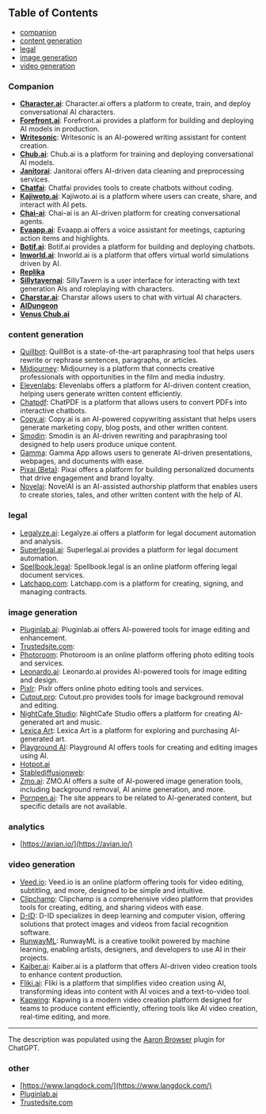 ## Table of Contents

- [companion](#companion)
- [content generation](content-generation)
- [legal](#legal)
- [image generation](image-generation)
- [video generation](video-generation)


### Companion

- **[Character.ai](https://beta.character.ai/)**: Character.ai offers a platform to create, train, and deploy conversational AI characters.
- **[Forefront.ai](https://www.forefront.ai/)**: Forefront.ai provides a platform for building and deploying AI models in production.
- **[Writesonic](https://writesonic.com/)**: Writesonic is an AI-powered writing assistant for content creation.
- **[Chub.ai](https://www.chub.ai/)**: Chub.ai is a platform for training and deploying conversational AI models.
- **[Janitorai](https://www.janitorai.com/)**: Janitorai offers AI-driven data cleaning and preprocessing services.
- **[Chatfai](https://chatfai.com/)**: Chatfai provides tools to create chatbots without coding.
- **[Kajiwoto.ai](https://kajiwoto.ai/)**: Kajiwoto.ai is a platform where users can create, share, and interact with AI pets.
- **[Chai-ai](https://www.chai-ai.com/)**: Chai-ai is an AI-driven platform for creating conversational agents.
- **[Evaapp.ai](https://www.evaapp.ai/)**: Evaapp.ai offers a voice assistant for meetings, capturing action items and highlights.
- **[Botif.ai](https://botif.ai/)**: Botif.ai provides a platform for building and deploying chatbots.
- **[Inworld.ai](https://www.inworld.ai/)**: Inworld.ai is a platform that offers virtual world simulations driven by AI.
- **[Replika](https://replika.com/)**
- **[Sillytavernai](https://sillytavernai.com/)**: SillyTavern is a user interface for interacting with text generation AIs and roleplaying with characters.
- **[Charstar.ai](https://charstar.ai/)**: Charstar allows users to chat with virtual AI characters.
- **[AIDungeon](https://aidungeon.io/)**
- **[Venus Chub.ai](https://venus.chub.ai/)**

### content generation

* [Quillbot](https://quillbot.com/): QuillBot is a state-of-the-art paraphrasing tool that helps users rewrite or rephrase sentences, paragraphs, or articles.
* [Midjourney](https://www.midjourney.com/): Midjourney is a platform that connects creative professionals with opportunities in the film and media industry.
* [Elevenlabs](https://elevenlabs.io/): Elevenlabs offers a platform for AI-driven content creation, helping users generate written content efficiently.
* [Chatpdf](https://www.chatpdf.com/): ChatPDF is a platform that allows users to convert PDFs into interactive chatbots.
* [Copy.ai](https://www.copy.ai/): Copy.ai is an AI-powered copywriting assistant that helps users generate marketing copy, blog posts, and other written content.
* [Smodin](https://smodin.io/): Smodin is an AI-driven rewriting and paraphrasing tool designed to help users produce unique content.
* [Gamma](https://gamma.app/): Gamma App allows users to generate AI-driven presentations, webpages, and documents with ease.
* [Pixai (Beta)](https://www.pixai.com/beta/): Pixai offers a platform for building personalized documents that drive engagement and brand loyalty.
* [Novelai](https://novelai.net/): NovelAI is an AI-assisted authorship platform that enables users to create stories, tales, and other written content with the help of AI.

### legal

* [Legalyze.ai](https://www.legalyze.ai): Legalyze.ai offers a platform for legal document automation and analysis.
* [Superlegal.ai](https://www.superlegal.ai/): Superlegal.ai provides a platform for legal document automation.
* [Spellbook.legal](https://www.spellbook.legal/): Spellbook.legal is an online platform offering legal document services.
* [Latchapp.com](https://www.latchapp.com): Latchapp.com is a platform for creating, signing, and managing contracts.

### image generation

* [Pluginlab.ai](https://www.pluginlab.ai/): Pluginlab.ai offers AI-powered tools for image editing and enhancement.
* [Trustedsite.com](https://www.trustedsite.com/verify?host=copilot.us): 
* [Photoroom](https://www.photoroom.com/): Photoroom is an online platform offering photo editing tools and services.
* [Leonardo.ai](https://leonardo.ai/): Leonardo.ai provides AI-powered tools for image editing and design.
* [Pixlr](https://pixlr.com/): Pixlr offers online photo editing tools and services.
* [Cutout.pro](https://www.cutout.pro/): Cutout.pro provides tools for image background removal and editing.
* [NightCafe Studio](https://creator.nightcafe.studio/): NightCafe Studio offers a platform for creating AI-generated art and music.
* [Lexica Art](https://lexica.art/): Lexica Art is a platform for exploring and purchasing AI-generated art.
* [Playground AI](https://playgroundai.com/): Playground AI offers tools for creating and editing images using AI.
* [Hotpot.ai](https://hotpot.ai/)
* [Stablediffusionweb](https://stablediffusionweb.com/): 
* [Zmo.ai](https://www.zmo.ai/): ZMO.AI offers a suite of AI-powered image generation tools, including background removal, AI anime generation, and more.
* [Pornpen.ai](https://pornpen.ai/): The site appears to be related to AI-generated content, but specific details are not available.

### analytics
* [https://avian.io/](https://avian.io/)

### video generation

* [Veed.io](https://www.veed.io/): Veed.io is an online platform offering tools for video editing, subtitling, and more, designed to be simple and intuitive.
* [Clipchamp](https://clipchamp.com/): Clipchamp is a comprehensive video platform that provides tools for creating, editing, and sharing videos with ease.
* [D-ID](https://www.d-id.com/): D-ID specializes in deep learning and computer vision, offering solutions that protect images and videos from facial recognition software.
* [RunwayML](https://runwayml.com/): RunwayML is a creative toolkit powered by machine learning, enabling artists, designers, and developers to use AI in their projects.
* [Kaiber.ai](https://kaiber.ai/): Kaiber.ai is a platform that offers AI-driven video creation tools to enhance content production.
* [Fliki.ai](https://fliki.ai/): Fliki is a platform that simplifies video creation using AI, transforming ideas into content with AI voices and a text-to-video tool.
* [Kapwing](https://www.kapwing.com/): Kapwing is a modern video creation platform designed for teams to produce content efficiently, offering tools like AI video creation, real-time editing, and more.

---
The description was populated using the [Aaron Browser](https://aaron-web-browser.aaronplugins.com/) plugin for ChatGPT.
  

### other
* [https://www.langdock.com/](https://www.langdock.com/)
* [Pluginlab.ai](https://www.pluginlab.ai/)
* [Trustedsite.com](https://www.trustedsite.com/verify?host=copilot.us)
  
